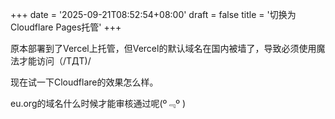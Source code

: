 +++
date = '2025-09-21T08:52:54+08:00'
draft = false
title = '切换为Cloudflare Pages托管'
+++

原本部署到了Vercel上托管，但Vercel的默认域名在国内被墙了，导致必须使用魔法才能访问（/TДT)/

现在试一下Cloudflare的效果怎么样。

eu.org的域名什么时候才能审核通过呢(º﹃º )